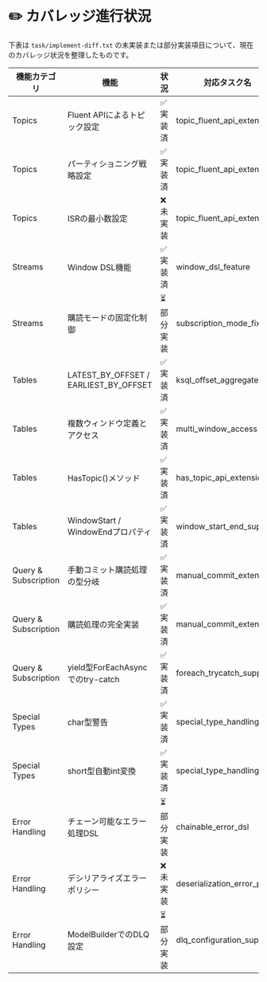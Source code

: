 # ✏️ カバレッジ進行状況

下表は `task/implement-diff.txt` の未実装または部分実装項目について、現在のカバレッジ状況を整理したものです。

| 機能カテゴリ | 機能 | 状況 | 対応タスク名 | 備考 |
| --- | --- | --- | --- | --- |
| Topics | Fluent APIによるトピック設定 | ✅ 実装済 | topic_fluent_api_extension | EntityModelBuilder, extension methods |
| Topics | パーティショニング戦略設定 | ✅ 実装済 | topic_fluent_api_extension | Partitioner option added |
| Topics | ISRの最小数設定 | ❌ 未実装 | topic_fluent_api_extension | |
| Streams | Window DSL機能 | ✅ 実装済 | window_dsl_feature | TumblingWindow等 |
| Streams | 購読モードの固定化制御 | ⏳ 部分実装 | subscription_mode_fixed | UseManualCommitの実行時切替未実装 |
| Tables | LATEST_BY_OFFSET / EARLIEST_BY_OFFSET | ✅ 実装済 | ksql_offset_aggregates | ProjectionBuilderで変換完了 |
| Tables | 複数ウィンドウ定義とアクセス | ✅ 実装済 | multi_window_access | |
| Tables | HasTopic()メソッド | ✅ 実装済 | has_topic_api_extension | EntityModelBuilder & tests |
| Tables | WindowStart / WindowEndプロパティ | ✅ 実装済 | window_start_end_support | ProjectionBuilder, WindowDDLExtensions |
| Query & Subscription | 手動コミット購読処理の型分岐 | ✅ 実装済 | manual_commit_extension | ForEachAsyncでIManualCommitMessageを返す |
| Query & Subscription | 購読処理の完全実装 | ✅ 実装済 | manual_commit_extension | Commit/NegativeAck呼び出し対応 |
| Query & Subscription | yield型ForEachAsyncでのtry-catch | ✅ 実装済 | foreach_trycatch_support | |
| Special Types | char型警告 | ✅ 実装済 | special_type_handling | ModelBuilderで警告 |
| Special Types | short型自動int変換 | ✅ 実装済 | special_type_handling | DDL/Avro変換対応 |
| Error Handling | チェーン可能なエラー処理DSL | ⏳ 部分実装 | chainable_error_dsl | OnError→Map→Retryの連鎖未完成 |
| Error Handling | デシリアライズエラーポリシー | ❌ 未実装 | deserialization_error_policy | |
| Error Handling | ModelBuilderでのDLQ設定 | ⏳ 部分実装 | dlq_configuration_support | TopicAttributeには存在 |
